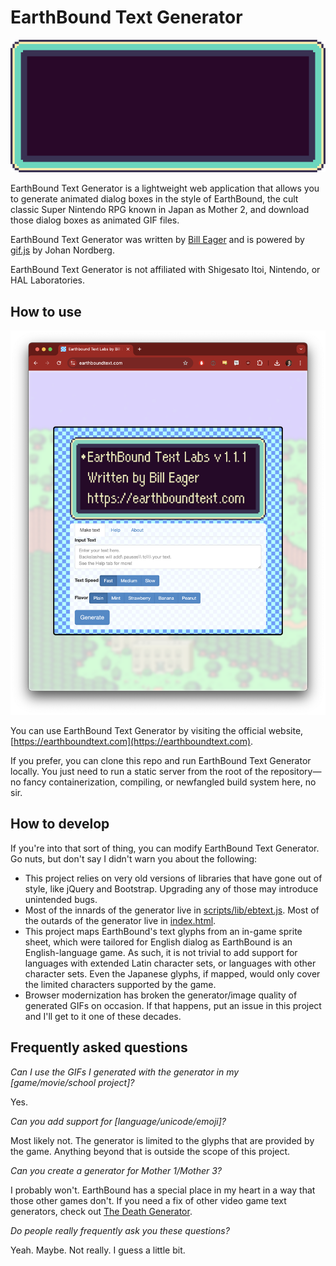 EarthBound Text Generator
======

![Demo GIF](images/earthbound-text-generator-it-s-.gif)

EarthBound Text Generator is a lightweight web application that allows you to generate animated dialog boxes in the style of EarthBound, the cult classic Super Nintendo RPG known in Japan as Mother 2, and download those dialog boxes as animated GIF files.

EarthBound Text Generator was written by [Bill Eager](https://billeager.com) and is powered by [gif.js](https://github.com/jnordberg/gif.js) by Johan Nordberg.

EarthBound Text Generator is not affiliated with Shigesato Itoi, Nintendo, or HAL Laboratories.

## How to use

![Website Screenshot](images/earthboundtext-com-screenshot.png)

You can use EarthBound Text Generator by visiting the official website, [https://earthboundtext.com](https://earthboundtext.com).

If you prefer, you can clone this repo and run EarthBound Text Generator locally. You just need to run a static server from the root of the repository—no fancy containerization, compiling, or newfangled build system here, no sir.

## How to develop

If you're into that sort of thing, you can modify EarthBound Text Generator. Go nuts, but don't say I didn't warn you about the following:

* This project relies on very old versions of libraries that have gone out of style, like jQuery and Bootstrap. Upgrading any of those may introduce unintended bugs.
* Most of the innards of the generator live in [scripts/lib/ebtext.js](scripts/lib/ebtext.js). Most of the outards of the generator live in [index.html](index.html).
* This project maps EarthBound's text glyphs from an in-game sprite sheet, which were tailored for English dialog as EarthBound is an English-language game. As such, it is not trivial to add support for languages with extended Latin character sets, or languages with other character sets. Even the Japanese glyphs, if mapped, would only cover the limited characters supported by the game.
* Browser modernization has broken the generator/image quality of generated GIFs on occasion. If that happens, put an issue in this project and I'll get to it one of these decades.

## Frequently asked questions

*Can I use the GIFs I generated with the generator in my [game/movie/school project]?*

Yes.

*Can you add support for [language/unicode/emoji]?*

Most likely not. The generator is limited to the glyphs that are provided by the game. Anything beyond that is outside the scope of this project.

*Can you create a generator for Mother 1/Mother 3?*

I probably won't. EarthBound has a special place in my heart in a way that those other games don't. If you need a fix of other video game text generators, check out [The Death Generator](https://deathgenerator.com/).

*Do people really frequently ask you these questions?*

Yeah. Maybe. Not really. I guess a little bit.